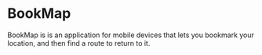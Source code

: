 BookMap
=======

BookMap is is an application for mobile devices that lets you bookmark your location, and then find a route to return to it.
